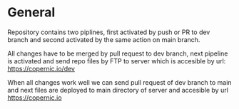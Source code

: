 # General

Repository contains two piplines, first activated by push or PR to dev branch and second activated by the same action on main branch.

All changes have to be merged by pull request to dev branch, next pipeline is activated and send repo files by FTP to server which is accesible by url: https://copernic.io/dev

When all changes work well we can send pull request of dev branch to main and next files are deployed to main directory of server and accesible by url https://copernic.io 